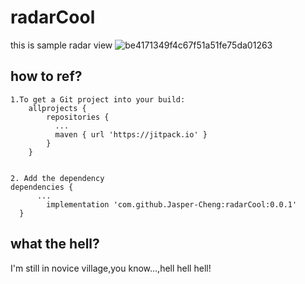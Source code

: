 # radarCool
this is sample radar view
![be4171349f4c67f51a51fe75da01263](https://user-images.githubusercontent.com/61772965/149300443-ad4b25c7-bce9-4d70-8e1f-a9b453fcb24a.png)
## how to ref?

    1.To get a Git project into your build:
        allprojects {
            repositories {
              ...
              maven { url 'https://jitpack.io' }
            }
        }
        
        
    2. Add the dependency
    dependencies {
          ...
	        implementation 'com.github.Jasper-Cheng:radarCool:0.0.1'
	  }
    
## what the hell?
I'm still in novice village,you know...,hell hell hell!
